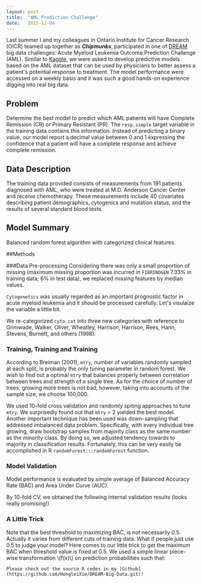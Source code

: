 ```yaml
---
layout: post
title:  "AML Prediction Challenge"
date:   2015-12-04
---
```


<span class="dropcap">L</span>ast summer I and my colleagues in Ontario Institute for Cancer Research (OICR) teamed up together as ***Chipmunks***, participated in one of [DREAM](https://www.synapse.org/#!Synapse:syn2455683/wiki/64615) big data challenges: Acute Myeloid Leukemia Outcome Prediction Challenge (AML). Similar to [Kaggle](https://en.wikipedia.org/wiki/Kaggle), we were asked to develop predictive models based on the AML dataset that can be used by physicians to better assess a patient's potential response to treatment. The model performance were accessed on a weekly basis and it was such a good hands-on experience digging into real big data.

## Problem
Determine the best model to predict which AML patients will have Complete Remission (CR) or Primary Resistant (PR). The ```resp.simple``` target variable in the training data contains this information. Instead of predicting a binary value, our model report a decimal value between 0 and 1 expressing the confidence that a patient will have a complete response and achieve complete remission.

## Data Description
The training data provided consists of measurements from 191 patients diagnosed with AML, who were treated at M.D. Anderson Cancer Center and receive chemotherapy. These measurements include 40 covariates describing patient demographics, cytogenics and mutation status, and the results of several standard blood tests. 
## Model Summary
Balanced random forest algorithm with categorized clinical features.

##Methods

###Data Pre-processing
Considering there was only a small proportion of missing (maximum missing proportion was incurred in ```FIBRINOGEN``` 7.33% in training data; 6% in test data), we replaced missing features by median values.

```Cytogenetics``` was usually regarded as an important prognostic factor in acute myeloid leukemia and it should be processed carefully. Let's visulaize the variable a little bit.



We re-categorized ```cyto.cat``` into three new categories with reference to Grimwade, Walker, Oliver, Wheatley, Harrison, Harrison, Rees, Hann, Stevens, Burnett, and others (1998). 

### Training, Training and Training
According to Breiman (2001), ```mtry```, number of variables randomly sampled at each split, is probably the only tuning parameter in random forest. We wish to find out a optimal ```mtry``` that balances properly between correlation between trees and strength of a single tree. As for the choice of number of trees, growing more trees is not bad, however, taking into accounts of the sample size, we choose 100,000.

We used 10-fold cross validation and randomly spiting approaches to tune ```mtry```. We surprisedly found out that ```mtry``` = 2 yielded the best model. Another important technique has been used was down-sampling that addressed imbalanced data problem. Specifically, with every individual tree growing, draw bootstrap samples from majority class as the same number as the minority class. By doing so, we adjusted tendency towards to majority in classification results. Fortunately, this can be very easily be accomplished in R ```randomForest:::randomForest``` function.

### Model Validation
Model performance is evaluated by simple average of Balanced Accuracy Rate (BAC) and Area Under Curve (AUC).

By 10-fold CV, we obtained the following internal validation results (looks really promising!)


### A Little Trick
<p>Note that the best threshold to maximizing BAC, is not necessarily 0.5. Actually it varies from different cuts of training data. What if people just use 0.5 to judge your model? Here comes to our little trick to get the maximum BAC when threshold value is fixed at 0.5. We used a simple linear piece-wise transformation \(f(x)\) on prediction probabilities such that:</p>

```
Please check out the source R codes in my [Github](https://github.com/HongleiXie/DREAM-Big-Data.git)!
```
